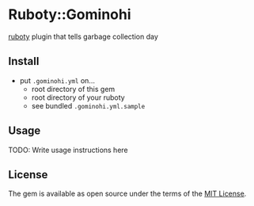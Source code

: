 # Ruboty::Gominohi

[ruboty](https://github.com/r7kamura/ruboty) plugin that tells garbage collection day

## Install

- put `.gominohi.yml` on...
    - root directory of this gem
    - root directory of your ruboty
    - see bundled `.gominohi.yml.sample`

## Usage

TODO: Write usage instructions here

## License

The gem is available as open source under the terms of the [MIT License](http://opensource.org/licenses/MIT).
